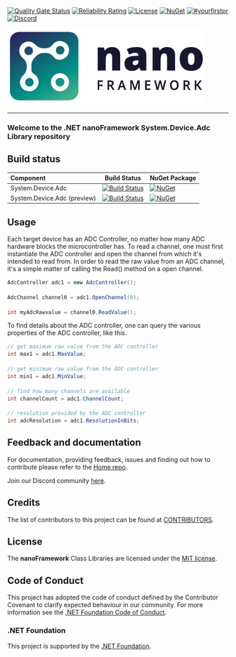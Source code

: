 [![Quality Gate Status](https://sonarcloud.io/api/project_badges/measure?project=nanoframework_System.Device.Adc&metric=alert_status)](https://sonarcloud.io/dashboard?id=nanoframework_System.Device.Adc) [![Reliability Rating](https://sonarcloud.io/api/project_badges/measure?project=nanoframework_System.Device.Adc&metric=reliability_rating)](https://sonarcloud.io/dashboard?id=nanoframework_System.Device.Adc) [![License](https://img.shields.io/badge/License-MIT-blue.svg)](LICENSE) [![NuGet](https://img.shields.io/nuget/dt/nanoFramework.System.Device.Adc.svg?label=NuGet&style=flat&logo=nuget)](https://www.nuget.org/packages/nanoFramework.System.Device.Adc/) [![#yourfirstpr](https://img.shields.io/badge/first--timers--only-friendly-blue.svg)](https://github.com/nanoframework/Home/blob/main/CONTRIBUTING.md) [![Discord](https://img.shields.io/discord/478725473862549535.svg?logo=discord&logoColor=white&label=Discord&color=7289DA)](https://discord.gg/gCyBu8T)

![nanoFramework logo](https://raw.githubusercontent.com/nanoframework/Home/main/resources/logo/nanoFramework-repo-logo.png)

-----

### Welcome to the .NET **nanoFramework** System.Device.Adc Library repository

## Build status

| Component | Build Status | NuGet Package |
|:-|---|---|
| System.Device.Adc | [![Build Status](https://dev.azure.com/nanoframework/System.Device.Adc/_apis/build/status/System.Device.Adc?branchName=main)](https://dev.azure.com/nanoframework/System.Device.Adc/_build/latest?definitionId=83&branchName=main) | [![NuGet](https://img.shields.io/nuget/v/nanoFramework.System.Device.Adc.svg?label=NuGet&style=flat&logo=nuget)](https://www.nuget.org/packages/nanoFramework.System.Device.Adc/) |
| System.Device.Adc (preview) | [![Build Status](https://dev.azure.com/nanoframework/System.Device.Adc/_apis/build/status/System.Device.Adc?branchName=develop)](https://dev.azure.com/nanoframework/System.Device.Adc/_build/latest?definitionId=83&branchName=develop) | [![NuGet](https://img.shields.io/nuget/vpre/nanoFramework.System.Device.Adc.svg?label=NuGet&style=flat&logo=nuget)](https://www.nuget.org/packages/nanoFramework.System.Device.Adc/) |

## Usage

Each target device has an ADC Controller, no matter how many ADC hardware blocks the microcontroller has.
To read a channel, one must first instantiate the ADC controller and open the channel from which it's intended to read from.
In order to read the raw value from an ADC channel, it's a simple matter of calling the Read() method on a open channel.

```csharp
AdcController adc1 = new AdcController();

AdcChannel channel0 = adc1.OpenChannel(0);

int myAdcRawvalue = channel0.ReadValue();
```

To find details about the ADC controller, one can query the various properties of the ADC controller, like this.

```csharp
// get maximum raw value from the ADC controller
int max1 = adc1.MaxValue;

// get minimum raw value from the ADC controller
int min1 = adc1.MinValue;

// find how many channels are available 
int channelCount = adc1.ChannelCount;

// resolution provided by the ADC controller
int adcResolution = adc1.ResolutionInBits;
```

## Feedback and documentation

For documentation, providing feedback, issues and finding out how to contribute please refer to the [Home repo](https://github.com/nanoframework/Home).

Join our Discord community [here](https://discord.gg/gCyBu8T).

## Credits

The list of contributors to this project can be found at [CONTRIBUTORS](https://github.com/nanoframework/Home/blob/main/CONTRIBUTORS.md).

## License

The **nanoFramework** Class Libraries are licensed under the [MIT license](LICENSE.md).

## Code of Conduct

This project has adopted the code of conduct defined by the Contributor Covenant to clarify expected behaviour in our community.
For more information see the [.NET Foundation Code of Conduct](https://dotnetfoundation.org/code-of-conduct).

### .NET Foundation

This project is supported by the [.NET Foundation](https://dotnetfoundation.org).

